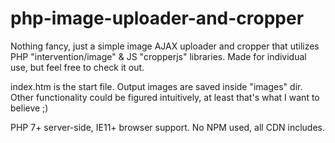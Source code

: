 # php-image-uploader-and-cropper

Nothing fancy, just a simple image AJAX uploader and cropper that utilizes PHP "intervention/image" & JS "cropperjs" libraries. Made for individual use, but feel free to check it out.

index.htm is the start file. Output images are saved inside "images" dir. Other functionality could be figured intuitively, at least that's what I want to believe ;)

PHP 7+ server-side, IE11+ browser support. No NPM used, all CDN includes.
